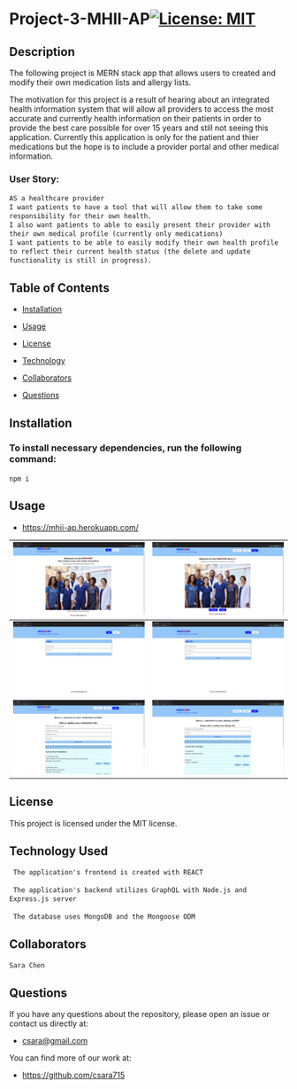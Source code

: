 # Project-3-MHII-AP[![License: MIT](https://img.shields.io/badge/License-MIT-yellow.svg)](https://opensource.org/licenses/MIT)

## Description

The following project is MERN stack app that allows users to created and modify their own medication lists and allergy lists.

The motivation for this project is a result of hearing about an integrated health information system that will allow all providers to access the most accurate and currently health information on their patients in order to provide the best care possible for over 15 years and still not seeing this application. Currently this application is only for the patient and thier medications but the hope is to include a provider portal and other medical information.

### User Story:

```
AS a healthcare provider
I want patients to have a tool that will allow them to take some responsibility for their own health.
I also want patients to able to easily present their provider with their own medical profile (currently only medications)
I want patients to be able to easily modify their own health profile to reflect their current health status (the delete and update functionality is still in progress).
```

## Table of Contents

- [Installation](#installation)

- [Usage](#usage)

- [License](#license)

- [Technology](#technology)

- [Collaborators](#collaborators)

- [Questions](#questions)

## Installation

### To install necessary dependencies, run the following command:

```
npm i
```

## Usage

- https://mhii-ap.herokuapp.com/

|        ![Home](./assets/images/Home.png)        |   ![Profile](./assets/images/Profile.png)   |
| :---------------------------------------------: | :-----------------------------------------: |
|       ![Login](./assets/images/Login.png)       |    ![Signup](./assets/images/SignUp.png)    |
| ![Medications](./assets/images/Medications.png) | ![Allergies](./assets/images/Allergies.png) |

## License

This project is licensed under the MIT license.

## Technology Used

```
 The application's frontend is created with REACT

 The application's backend utilizes GraphQL with Node.js and Express.js server

 The database uses MongoDB and the Mongoose ODM

```

## Collaborators

```
Sara Chen

```

## Questions

If you have any questions about the repository, please open an issue or contact us directly at:

- csara@gmail.com

You can find more of our work at:

- https://github.com/csara715
